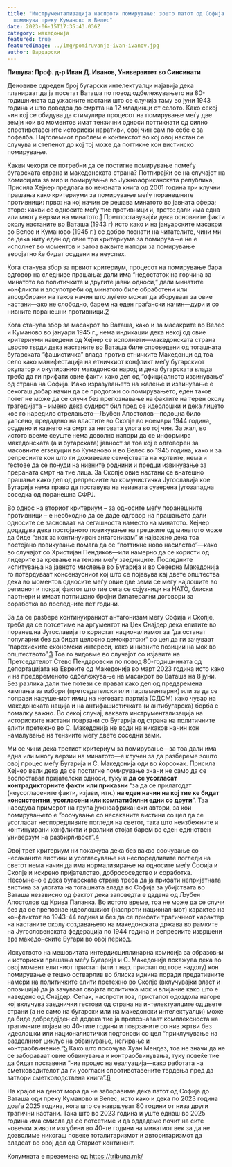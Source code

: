 ```yaml
---
title: "Инструментализација наспроти помирување: зошто патот од Софиja до Ваташа
  поминува преку Куманово и Велес"
date: 2023-06-15T17:35:43.036Z
category: македонија
featured: true
featuredImage: ../img/pomiruvanje-ivan-ivanov.jpg
author: Вардарски
---
```

<!--StartFragment-->

**Пишува: Проф. д-р Иван Д. Иванов, Универзитет во Синсинати**

Деновиве одреден број бугарски интелектуалци најавија дека планираат да ја посетат Ваташа по повод одбележувањето на 80-годишнината од ужасните настани што се случија таму во јуни 1943 година и што доведоа до смртта на 12 младинци от селото. Како секоj чин коj се обидува да стимулира процесот на помирување меѓу две земји кои во моментов имат тензични односи поттикнати од силно спротивставените историски наративи, овоj чин сам по себе е за пофалба. Најголемиот проблем е контекстот во кој овој настан се случува и степенот до кој тоj може да поттикне кон вистинско помирување.

Какви чекори се потребни да се постигне помирување помеѓу бугарската страна и македонската страна? Потпирајќи се на случајот на Комисијата за мир и помирување во Јужноафриканската република, Присила Хејнер предлага во неизната книга од 2001 година три клучни прашања како критериуми за помирување меѓу поранешните противници: прво: на коj начин се решава минатото во јавната сфера; второ: какви се односите меѓу тие противници и, трето: дали има една или многу верзии на минатото.[1](https://tribuna.mk/instrumentalizacija-nasproti-pomiruvanje-zoshto-patot-od-sofija-do-vatasha-pominuva-preku-kumanovo-i-veles/#sdfootnote1sym) Претпоставувајќи дека основните факти околу настаните во Ваташа (1943 г) исто како и на јануарските масакри во Велес и Куманово (1945 г.) се добро познати на читателите, чини ми се дека ниту еден од овие три критериума за помирување не е исполнет во моментов и затоа ваквите напори за помирување вероjатно ќе бидат осудени на неуспех.

Кога станува збор за првиот критериум, процесот на помирување бара одговор на следниве прашања: дали има “недостаток на горчина за минатото во политичките и другите јавни односи,” дали минатите конфликти и злоупотреби од минатото биле обработени или апсорбирани на таков начин што луѓето можат да зборуваат за овие настани—ако не слободно, барем на еден граѓански начин—дури и со нивните поранешни противници.[2](https://tribuna.mk/instrumentalizacija-nasproti-pomiruvanje-zoshto-patot-od-sofija-do-vatasha-pominuva-preku-kumanovo-i-veles/#sdfootnote2sym)

Кога станува збор за масакрот во Ваташа, како и за масакрите во Велес и Куманово во jануари 1945 г., нема индикации дека некој од овие критериуми наведени од Хејнер се исполнети—македонската страна цврсто тврди дека настаните во Ваташа биле спроведени од тогашната бугарската “фашистичка” влада против етничките Македонци од тоа село како манифестација на етничкиот конфликт меѓу бугарскиот окупатор и окупираниот македонски народ и дека бугарската влада треба да ги прифати овие факти како дел од “официјалното извинување“ од страна на Софиja. Иако изразувањето на жалење и извинување е секогаш добар начин да се продолжи со помирувањето, еден таков потег не може да се случи без препознавање на фактите на терен околу трагедијата – имено дека судирот бил пред се идеолошки и дека лицето кое го наредило стрелањето—Љубен Апостолов—подоцна било уапсено, предадено на властите во Скопје во ноември 1944 година, осудено и казнето на смрт за неговата улога во тоj чин. За жал, во истото време сеуште нема доволно напори да се информира македонската (а и бугарската) јавност за тоа кој е одговорен за масовните егзекуции во Куманово и во Велес во 1945 година, како и за репресиите кои што ги доживеале семејствата на жртвите, нема и гестове да се понуди на нивните роднини и предци извинување за прераната смрт на тие лица. За Скопје овие настани се внатешно прашање како дел од репресиите во комунистичка Југославија кое Бугарија нема право да поставува на неизната суверена југозападна соседка од поранешна СФРЈ.

Во однос на вториот критериум – за односите меѓу поранешните противници – е необходно да се даде одговор на прашањето дали односите се засноваат на сегашноста наместо на минатото. Хејнер додадува дека постојаното повикување на грешките од минатото може да биде “знак за континуиран антагонизам” и наjважно дека тоа постојано повикување помага да се “поттикне ново насилство”—како во случајот со Христиjан Пендиков—или намерно да се користи од лидерите за кревање на тензии меѓу заедниците. Последните испитувања на јавното мислење во Бугарија и во Северна Македонија го потврдуваат консензусниот коj што се појавува кај двете општества дека во моментов односите меѓу овие две земи се меѓу најлошите во регионот и покрај фактот што тие сега се сојузници на НАТО, блиски партнери и имаат потпишано бројни билатерални договори за соработка во последните пет години.

За да се разбере континуираниот антагонизам меѓу Софија и Скопје, треба да се потсетиме на аргументот на Џек Снајдер дека елитите во поранешна Југославија го користат национализмот за “да останат популарни без да бидат целосно демократски“ со цел да ги зачуваат “парохиските економски интереси, како и нивните позиции на моќ во општеството”.[3](https://tribuna.mk/instrumentalizacija-nasproti-pomiruvanje-zoshto-patot-od-sofija-do-vatasha-pominuva-preku-kumanovo-i-veles/#sdfootnote3sym) Тоа го видовме во случајот со изјавите на Претседателот Стево Пендаровски по повод 80-годишнината од депортацијата на Евреите од Македонија во март 2023 година исто како и на предвременото одбележување на масакрот во Ваташа на 8 јуни. Без разлика дали тие потези се прават како дел од предвремена кампања за избори (претседателски или парламентарни) или за да се поправи нарушениот имиџ на неговата партија (СДСМ) како чувар на македонската нација и на антифашистичката (и антибугарска) борба е помалку важно. Во секој случај, ваквата инструментализација на историските настани поврзани со Бугариjа од страна на политичните елити претежно во С. Македониjа не води на никаков начин кон намалување на тензиите меѓу двете соседни земи.

[](<>)Ми се чини дека третиот критериум за помирување—за тоа дали има една или многу верзии на минатото—е клучен за да разбереме зошто овој процес меѓу Бугарија и С. Македонија оди во ќорсокак. Присила Хејнер вели дека да се постигне помирување значи не само да се воспостават пријателски односи, туку и **да се усогласат контрадикторните факти или приказни** “за да се прилагодат (неусогласените факти, изјави, итн.) **на еден начин на кој тие ке бидат консистентни, усогласени или компатибилни едни со други**”. Таа наведува примерот на група јужноафрикански автори, за кои помирувањето е “соочување со несаканите вистини со цел да се усогласат неспоредливите погледи на светот, така што неизбежните и континуирани конфликти и разлики стојат барем во еден единствен универзум на разбирливост”.[4](https://tribuna.mk/instrumentalizacija-nasproti-pomiruvanje-zoshto-patot-od-sofija-do-vatasha-pominuva-preku-kumanovo-i-veles/#sdfootnote4sym)

Овој трет критериум ни покажува дека без вакво соочување со несаканите вистини и усогласување на неспоредливите погледи на светот нема начин да има нормализирање на односите меѓу Софија и Скопје и искрено приjателство, добрососедство и соработка. Несомнено е дека бугарската страна треба да ја прифати непријатната вистина за улогата на тогашната влада во Софиja за убијствата во Ваташа независно од фактот дека заповедта е дадена од Љубен Апостолов од Крива Паланка. Во истото време, тоа не може да се случи без да се препознае идеолошкиот (наспроти националниот) карактер на конфликтот во 1943-44 година и без да се прифати трагичниот карактер на настаните околу создавањето на македонската држава во рамките на Југословенската федерација по 1944 година и репресиите извршени врз македонските Бугари во овоj период.

Искуството на мешовитата интердисциплинарна комисија за образовни и историски прашања меѓу Бугарија и С. Македонија покажува дека во овој момент елитниот пристап (или т.нар. пристап од горе надолу) кон помирување е тешко остварлив во блиска иднина поради предативните намери на политичките елити претежно во Скопjе (вклучувајки власт и опозиција) да ја зачуваат својата политичка моќ и влијание како што е наведено од Снајдер. Сепак, наспроти тоа, пристапот одоздола нагоре кој вклучува заеднички гестови од страна на интелектуалците од двете страни (а не само на бугарски или на македонски интелектуалци) може да биде добредојден сè додека тие ја препознаваат комплексноста на трагичните појави во 40-тите години и поврзаните со нив жртви без идеолошки или националистички подтонови со цел “приклучување на разделниот циклус на обвинување, негирање и контраобвинение.”[5](https://tribuna.mk/instrumentalizacija-nasproti-pomiruvanje-zoshto-patot-od-sofija-do-vatasha-pominuva-preku-kumanovo-i-veles/#sdfootnote5sym) Како што посочува Хуан Мендез, тоа не значи да не се забораваат овие обвинувања и контраобвинувања, туку повеќе тие да бидат поставени “низ процес на евалуација—како работата на сметководителот да ги усогласи спротивставените тврдења пред да затвори сметководствена книга”.[6](https://tribuna.mk/instrumentalizacija-nasproti-pomiruvanje-zoshto-patot-od-sofija-do-vatasha-pominuva-preku-kumanovo-i-veles/#sdfootnote6sym)

На крајот на денот мора да не заборавиме дека патот од Софија до Ваташа оди преку Куманово и Велес, исто како и дека по 2023 година доаѓа 2025 година, кога што се навршуват 80 години от низа други трагични настани. Така што во 2023 година и уште еднаш во 2025 година има смисла да се потсетиме и да оддадеме почит на сите човечки животи изгубени во 40-те години на минатиот век за да не дозволиме никогаш повеке тоталитаризмот и авторитаризмот да владеат во овоj дел од Стариот континент.

<!--EndFragment-->

Колумната е преземена од <https://tribuna.mk/>